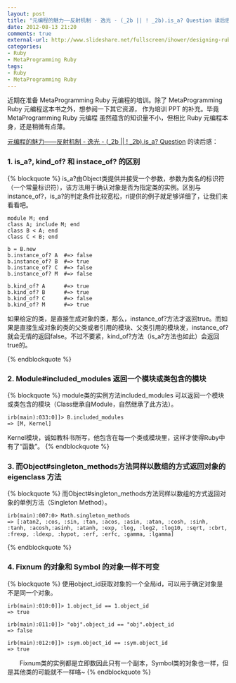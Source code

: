 ```yaml
---
layout: post
title: "元编程的魅力——反射机制 - 逸光 - (_2b || ! _2b).is_a? Question 读后感"
date: 2012-08-13 21:20
comments: true
external-url: http://www.slideshare.net/fullscreen/ihower/designing-ruby-apis/ 
categories: 
- Ruby
- MetaProgramming Ruby
tags: 
- Ruby
- MetaProgramming Ruby
---
```


  近期在准备 MetaProgramming Ruby 元编程的培训。除了 MetaProgramming Ruby 元编程这本书之外，想参阅一下其它资源，
作为培训 PPT 的补充。毕竟 MetaProgramming Ruby 元编程 虽然蕴含的知识量不小，但相比 Ruby 元编程本身，还是稍微有点薄。

[元编程的魅力——反射机制 - 逸光 - (_2b || ! _2b).is_a? Question](http://www.slideshare.net/fullscreen/ihower/designing-ruby-apis/) 的读后感：

<!--more-->

### 1. is_a?, kind_of? 和 instace_of? 的区别

{% blockquote %}
is_a?由Object类提供并接受一个参数，参数为类名的标识符（一个常量标识符），该方法用于确认对象是否为指定类的实例。区别与instance_of?，is_a?的判定条件比较宽松，ri提供的例子就足够详细了，让我们来看看吧。

```
module M; end
class A; include M; end
class B < A; end
class C < B; end

b = B.new
b.instance_of? A  #=> false
b.instance_of? B  #=> true
b.instance_of? C  #=> false
b.instance_of? M  #=> false

b.kind_of? A      #=> true
b.kind_of? B      #=> true
b.kind_of? C      #=> false
b.kind_of? M      #=> true
```

如果给定的类，是直接生成对象的类，那么，instance_of?方法才返回true。而如果是直接生成对象的类的父类或者引用的模块、父类引用的模块发，instance_of?就会无情的返回false。不过不要紧，kind_of?方法（is_a?方法也如此）会返回true的。

{% endblockquote %}

### 2. Module#included_modules 返回一个模块或类包含的模块

{% blockquote %}
module类的实例方法included_modules 可以返回一个模块或类包含的模块（Class继承自Module，自然继承了此方法）。
```
irb(main):033:0]]> B.included_modules
=> [M, Kernel]
```
Kernel模块，诚如教科书所写，他包含在每一个类或模块里，这样才使得Ruby中有了“函数”。
{% endblockquote %}

### 3. 而Object#singleton_methods方法同样以数组的方式返回对象的 eigenclass 方法
{% blockquote %}
而Object#singleton_methods方法同样以数组的方式返回对象的单例方法（Singleton Method）。
```
irb(main):007:0> Math.singleton_methods
=> [:atan2, :cos, :sin, :tan, :acos, :asin, :atan, :cosh, :sinh, :tanh, :acosh,:asinh, :atanh, :exp, :log, :log2, :log10, :sqrt, :cbrt, :frexp, :ldexp, :hypot, :erf, :erfc, :gamma, :lgamma]
```
{% endblockquote %}


### 4. Fixnum 的对象和 Symbol 的对象一样不可变

{% blockquote %}
使用object_id获取对象的一个全局id，可以用于确定对象是不是同一个对象。
```
irb(main):010:0]]> 1.object_id == 1.object_id
=> true
 
irb(main):011:0]]> "obj".object_id == "obj".object_id
=> false
 
irb(main):012:0]]> :sym.object_id == :sym.object_id
=> true
```
　　Fixnum类的实例都是立即数因此只有一个副本，Symbol类的对象也一样，但是其他类的可能就不一样咯~
{% endblockquote %}